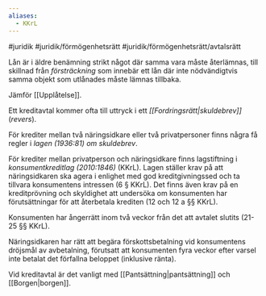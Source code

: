 ```yaml
---
aliases:
  - KKrL
---
```

#juridik #juridik/förmögenhetsrätt #juridik/förmögenhetsrätt/avtalsrätt 

Lån är i äldre benämning strikt något där samma vara måste återlämnas, till skillnad från *försträckning* som innebär ett lån där inte nödvändigtvis samma objekt som utlånades måste lämnas tillbaka.

Jämför [[Upplåtelse]].

Ett kreditavtal kommer ofta till uttryck i ett *[[Fordringsrätt|skuldebrev]]* (*revers*).

För krediter mellan två näringsidkare eller två privatpersoner finns några få regler i *lagen (1936:81) om skuldebrev*.

För krediter mellan privatperson och näringsidkare finns lagstiftning i *konsumentkreditlag (2010:1846)* (KKrL). Lagen ställer krav på att näringsidkaren ska agera i enlighet med god kreditgivningssed och ta tillvara konsumentens intressen (6 § KKrL). Det finns även krav på en kreditprövning och skyldighet att undersöka om konsumenten har förutsättningar för att återbetala krediten (12 och 12 a §§ KKrL).

Konsumenten har ångerrätt inom två veckor från det att avtalet slutits (21-25 §§ KKrL).

Näringsidkaren har rätt att begära förskottsbetalning vid konsumentens dröjsmål av avbetalning, förutsatt att konsumenten fyra veckor efter varsel inte betalat det förfallna beloppet (inklusive ränta).

Vid kreditavtal är det vanligt med [[Pantsättning|pantsättning]] och [[Borgen|borgen]].